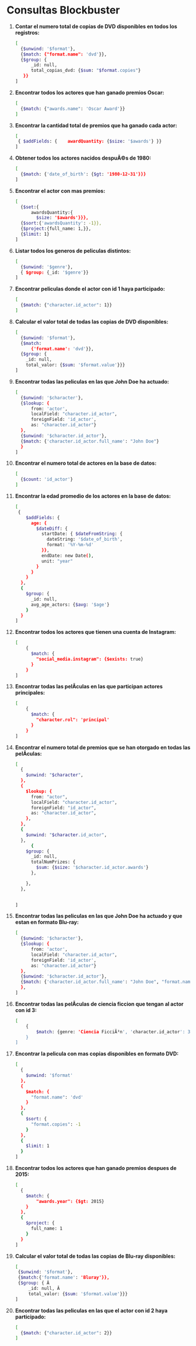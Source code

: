 # Consultas Blockbuster

1. **Contar el numero total de copias de DVD disponibles en todos los registros:**

   ```bash
   [
     {$unwind: '$format'},
     {$match: {"format.name": 'dvd'}},
     {$group: {
         _id: null,
         total_copias_dvd: {$sum: "$format.copies"}
      }}
   ]
   ```

2. **Encontrar todos los actores que han ganado premios Oscar:**

   ```bash
   [
     {$match: {"awards.name": 'Oscar Award'}}
   ]
   ```

3. **Encontrar la cantidad total de premios que ha ganado cada actor:**

   ```bash
   [
   	{ $addFields: {    awardQuantity: {$size: '$awards'} }}
   ]
   ```

4. **Obtener todos los actores nacidos despuÃ©s de 1980:**

   ```bash
   [
     {$match: {'date_of_birth': {$gt: '1980-12-31'}}}
   ]
   ```

5. **Encontrar el actor con mas premios:**

   ```bash
   [
     {$set:{
         awardsQuantity:{
           $size: '$awards'}}},
     {$sort:{'awardsQuantity': -1}},
     {$project:{full_name: 1,}},
     {$limit: 1}
   ]
   ```

6. **Listar todos los generos de peli­culas distintos:**

   ```bash
   [
     {$unwind: '$genre'},
     { $group: {_id: '$genre'}}
   ]
   ```

7. **Encontrar peli­culas donde el actor con id 1 haya participado:**

   ```bash
   [
     {$match: {"character.id_actor": 1}}
   ]
   ```
   
8. **Calcular el valor total de todas las copias de DVD disponibles:**

   ```bash
   [
     {$unwind: '$format'},
     {$match: 
         {'format.name': 'dvd'}},
     {$group: {
       _id: null,
       total_valor: {$sum: '$format.value'}}}
   ]
   ```

9. **Encontrar todas las peli­culas en las que John Doe ha actuado:**

   ```bash
   [
     {$unwind: '$character'},
     {$lookup: {
         from: 'actor',
         localField: "character.id_actor",
         foreignField: 'id_actor',
         as: "character.id_actor"}
     },
     {$unwind: '$character.id_actor'},
     {$match: {'character.id_actor.full_name': "John Doe"}
     }
   ]
   ```

10. **Encontrar el numero total de actores en la base de datos:**

    ```bash
    [
      {$count: 'id_actor'}
    ]
    ```

11. **Encontrar la edad promedio de los actores en la base de datos:**

    ```bash
    [
     {
        $addFields: {
          age: {
            $dateDiff: {
              startDate: { $dateFromString: {
                dateString: '$date_of_birth',
                format: '%Y-%m-%d'
              }},
              endDate: new Date(),
              unit: "year"
            }
          }
        }
      },
      {
        $group: {
          _id: null,
          avg_age_actors: {$avg: '$age'}
        }
      }
    ]
    ```

12. **Encontrar todos los actores que tienen una cuenta de Instagram:**

    ```bash
    [
    	{
    	  $match: {
    	    "social_media.instagram": {$exists: true}
    	  }
    	}
    ]
    ```

13. **Encontrar todas las pelÃ­culas en las que participan actores principales:**

    ```bash
    [
        {
          $match: {
            "character.rol": 'principal'
          }
        }
    ]
    
    ```

14. **Encontrar el numero total de premios que se han otorgado en todas las pelÃ­culas:**

    ```bash
    [
      {
        $unwind: "$character",
      },
      {
        $lookup: {
          from: "actor",
          localField: "character.id_actor",
          foreignField: "id_actor",
          as: "character.id_actor",
        },
      },
      {
        $unwind: "$character.id_actor",
      },
    	  {
        $group: {
          _id: null,
          totalNumPrizes: {
            $sum: {$size: '$character.id_actor.awards'}
          },
    
        },
      },
    
     
    ]
    ```

15. **Encontrar todas las peli­culas en las que John Doe ha actuado y que estan en formato Blu-ray:**

    ```bash
    [
      {$unwind: '$character'},
      {$lookup: {
          from: 'actor',
          localField: "character.id_actor",
          foreignField: 'id_actor',
          as: "character.id_actor"}
      },
      {$unwind: '$character.id_actor'},
      {$match: {'character.id_actor.full_name': "John Doe", "format.name": 'Bluray'}
      },
    ]
    ```

16. **Encontrar todas las pelÃ­culas de ciencia ficcion que tengan al actor con id 3:**

    ```bash
    [
        {
            $match: {genre: 'Ciencia FicciÃ³n', 'character.id_actor': 3}
        }
    ]
    ```

17. **Encontrar la peli­cula con mas copias disponibles en formato DVD:**

    ```bash
    [
      {
        $unwind: '$format'
      },
      {
        $match: {
          "format.name": 'dvd'
        }
      },
      {
        $sort: {
          "format.copies": -1
        }
      },
      {
        $limit: 1
      }
    ]
    ```

18. **Encontrar todos los actores que han ganado premios despues de 2015:**

    ```bash
    [
      {
        $match: {
          	"awards.year": {$gt: 2015}
        }
      },
      {
        $project: {
          full_name: 1
        }
      }
    ]
    ```

19. **Calcular el valor total de todas las copias de Blu-ray disponibles:**

    ```bash
    [  
     {$unwind: '$format'},
     {$match:{'format.name': 'Bluray'}},
     {$group: { Â   
         _id: null, Â   
         total_valor: {$sum: '$format.value'}}}
    ]
    ```

20. **Encontrar todas las peli­culas en las que el actor con id 2 haya participado:**

    ```bash
    [
      {$match: {"character.id_actor": 2}}
    ]
    ```
